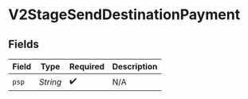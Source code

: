 # V2StageSendDestinationPayment


## Fields

| Field              | Type               | Required           | Description        |
| ------------------ | ------------------ | ------------------ | ------------------ |
| `psp`              | *String*           | :heavy_check_mark: | N/A                |